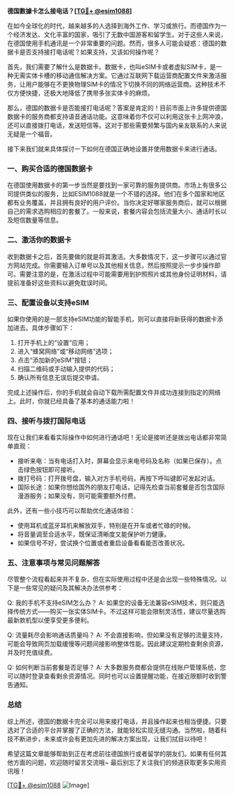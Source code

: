 **德国數據卡怎么接电话？[[TG💪+ @esim1088](https://t.me/s/esim1088)]**

在如今全球化的时代，越来越多的人选择到海外工作、学习或旅行。而德国作为一个经济发达、文化丰富的国家，吸引了无数中国游客和留学生。对于这些人来说，在德国使用手机通讯是一个非常重要的问题。然而，很多人可能会疑惑：德国的数据卡是否支持接打电话呢？如果支持，又该如何操作呢？

首先，我们需要了解什么是数据卡。数据卡，也叫eSIM卡或者虚拟SIM卡，是一种无需实体卡槽的移动通信解决方案。它通过互联网下载运营商配置文件来激活服务，让用户能够在不更换物理SIM卡的情况下切换不同的网络运营商。这种技术不仅方便快捷，还极大地降低了携带多张实体卡的麻烦。

那么，德国的数据卡是否能接打电话呢？答案是肯定的！目前市面上许多提供德国数据卡的服务商都支持语音通话功能。这意味着你不仅可以利用这张卡上网冲浪，还可以直接拨打电话，发送短信等。这对于那些需要频繁与国内亲友联系的人来说无疑是一个福音。

接下来我们就来具体探讨一下如何在德国正确地设置并使用数据卡来进行通话。

### **一、购买合适的德国数据卡**
在德国使用数据卡的第一步当然是要找到一家可靠的服务提供商。市场上有很多公司提供类似的服务，比如ESIM1088就是一个不错的选择。他们在多个国家和地区都有业务覆盖，并且拥有良好的用户评价。当你决定好哪家服务商后，就可以根据自己的需求选购相应的套餐了。一般来说，套餐内容会包括流量大小、通话时长以及短信数量等信息。

### **二、激活你的数据卡**
收到数据卡之后，首先要做的就是将其激活。大多数情况下，这一步骤可以通过官方网站完成。你需要输入订单号以及其他相关信息，然后按照提示一步步操作即可。需要注意的是，在激活过程中可能需要用到护照照片或其他身份证明材料，请提前准备好这些资料以避免耽误时间。

### **三、配置设备以支持eSIM**
如果你使用的是一部支持eSIM功能的智能手机，则可以直接将新获得的数据卡添加进去。具体步骤如下：
1. 打开手机上的“设置”应用；
2. 进入“蜂窝网络”或“移动网络”选项；
3. 点击“添加新的eSIM”按钮；
4. 扫描二维码或手动输入提供的代码；
5. 确认所有信息无误后提交申请。

完成上述操作后，你的手机就会自动下载所需配置文件并成功连接到指定的网络上。此时，你就已经具备了基本的通话能力啦！

### **四、接听与拨打国际电话**
现在让我们来看看实际操作中如何进行通话吧！无论是接听还是拨出电话都非常简单直观：
- 接听来电：当有电话打入时，屏幕会显示来电号码及名称（如果已保存）。点击绿色按钮即可接听。
- 拨打号码：打开拨号盘，输入对方手机号码，再按下呼叫键即可发起对话。
- 国际长途：如果你想给国外的朋友打电话，记得先检查当前套餐是否包含国际漫游服务；如果没有，则可能需要额外付费。

此外，还有一些小技巧可以帮助优化通话体验：
- 使用耳机或蓝牙耳机来解放双手，特别是在开车或者忙碌的时候。
- 将音量调至合适水平，既保证清晰度又能保护听力健康。
- 如果信号不好，尝试换个位置或者重启设备看看能否改善状况。

### **五、注意事项与常见问题解答**
尽管整个流程看起来并不复杂，但在实际使用过程中还是会出现一些特殊情况。以下是一些常见的疑问及其解决办法供参考：

Q: 我的手机不支持eSIM怎么办？
A: 如果您的设备无法兼容eSIM技术，则只能选择传统方式——购买一张实体SIM卡。不过这样可能会限制灵活性，建议尽量选购最新款机型以便享受更多便利。

Q: 流量耗尽会影响通话质量吗？
A: 不会直接影响，但如果没有足够的流量支持，可能会导致网页加载缓慢等问题间接影响整体性能。因此建议定期检查剩余资源，并及时充值续费。

Q: 如何判断当前套餐是否足够？
A: 大多数服务商都会提供在线账户管理系统，您可以随时登录查看剩余资源情况。同时也可以设置提醒功能，在接近限额时收到警告通知。

### **总结**
综上所述，德国的数据卡完全可以用来接打电话，并且操作起来也相当便捷。只要选对了合适的平台并掌握了正确的方法，就能轻松实现无缝沟通。当然啦，随着科技不断进步，未来或许会有更加先进的解决方案出现，让我们拭目以待吧！

希望这篇文章能够帮助到正在考虑前往德国旅行或者留学的朋友们。如果有任何其他方面的问题，欢迎随时留言交流哦~ 最后别忘了关注我们的频道获取更多实用资讯哦！

[[TG💪+ @esim1088](https://t.me/s/esim1088) ![Image](https://i.postimg.cc/4NQfJmqS/Snipaste-2025-05-13-00-14-12.png)]